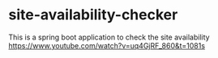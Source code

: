 # site-availability-checker
This is a spring boot application to check the site availability
https://www.youtube.com/watch?v=uq4GjRF_860&t=1081s
